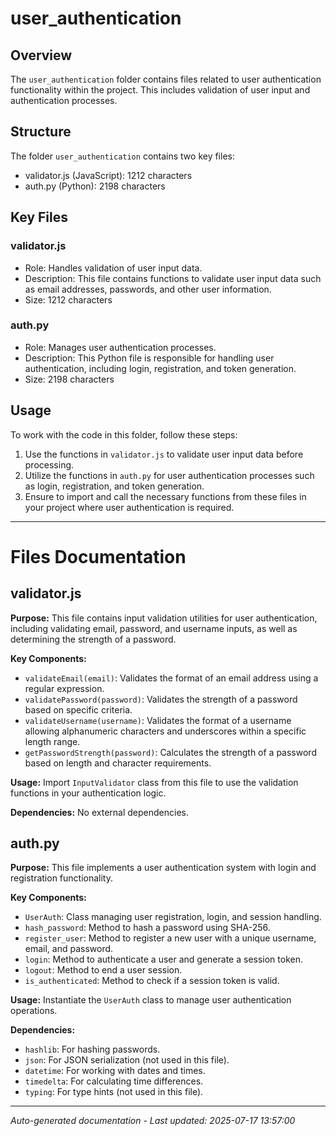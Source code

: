 # user_authentication

## Overview
The `user_authentication` folder contains files related to user authentication functionality within the project. This includes validation of user input and authentication processes.

## Structure
The folder `user_authentication` contains two key files:
- validator.js (JavaScript): 1212 characters
- auth.py (Python): 2198 characters

## Key Files
### validator.js
- Role: Handles validation of user input data.
- Description: This file contains functions to validate user input data such as email addresses, passwords, and other user information.
- Size: 1212 characters

### auth.py
- Role: Manages user authentication processes.
- Description: This Python file is responsible for handling user authentication, including login, registration, and token generation.
- Size: 2198 characters

## Usage
To work with the code in this folder, follow these steps:
1. Use the functions in `validator.js` to validate user input data before processing.
2. Utilize the functions in `auth.py` for user authentication processes such as login, registration, and token generation.
3. Ensure to import and call the necessary functions from these files in your project where user authentication is required.

---

# Files Documentation

## validator.js

**Purpose:** This file contains input validation utilities for user authentication, including validating email, password, and username inputs, as well as determining the strength of a password.

**Key Components:**
- `validateEmail(email)`: Validates the format of an email address using a regular expression.
- `validatePassword(password)`: Validates the strength of a password based on specific criteria.
- `validateUsername(username)`: Validates the format of a username allowing alphanumeric characters and underscores within a specific length range.
- `getPasswordStrength(password)`: Calculates the strength of a password based on length and character requirements.

**Usage:** Import `InputValidator` class from this file to use the validation functions in your authentication logic.

**Dependencies:** No external dependencies.

## auth.py

**Purpose:** This file implements a user authentication system with login and registration functionality.

**Key Components:**
- `UserAuth`: Class managing user registration, login, and session handling.
- `hash_password`: Method to hash a password using SHA-256.
- `register_user`: Method to register a new user with a unique username, email, and password.
- `login`: Method to authenticate a user and generate a session token.
- `logout`: Method to end a user session.
- `is_authenticated`: Method to check if a session token is valid.

**Usage:** Instantiate the `UserAuth` class to manage user authentication operations.

**Dependencies:**
- `hashlib`: For hashing passwords.
- `json`: For JSON serialization (not used in this file).
- `datetime`: For working with dates and times.
- `timedelta`: For calculating time differences.
- `typing`: For type hints (not used in this file).

---
*Auto-generated documentation - Last updated: 2025-07-17 13:57:00*
